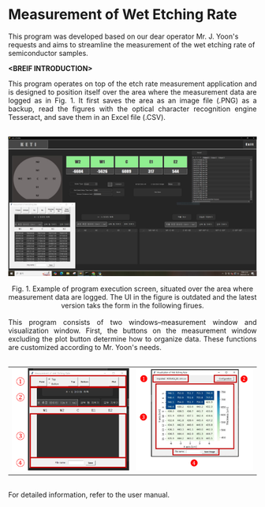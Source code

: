 # Measurement of Wet Etching Rate
This program was developed based on our dear operator Mr. J. Yoon's requests and aims to streamline the measurement of the wet etching rate of semiconductor samples. 

**&lt;BREIF INTRODUCTION&gt;**
<br>
<div align="justify"> 
This program operates on top of the etch rate measurement application and is designed to position itself over the area where the measurement data are logged as in Fig. 1. It first saves the area as an image file (.PNG) as a backup, read the figures with the optical character recognition engine Tesseract, and save them in an Excel file (.CSV). 
</div>
<br>

![Alt text](images/ocr_img.png)
<br>
<div align="center">Fig. 1. Example of program execution screen, situated over the area where measurement data are logged. The UI in the figure is outdated and the latest version taks the form in the following firues.</div> 
<br>

<div align="justify">
  This program consists of two windows–measurement window and visualization window. First, the buttons on the measurement window excluding the plot button determine how to organize data. These functions are customized according to Mr. Yoon's needs.
</div>
<br>
<table>
  <tr>
    <td><img src="images/ocr_window1.png" width="400"/></td>
    <td><img src="images/ocr_window2.png" width="400"/></td>
  </tr>
</table>
<br>
For detailed information, refer to the user manual. 
